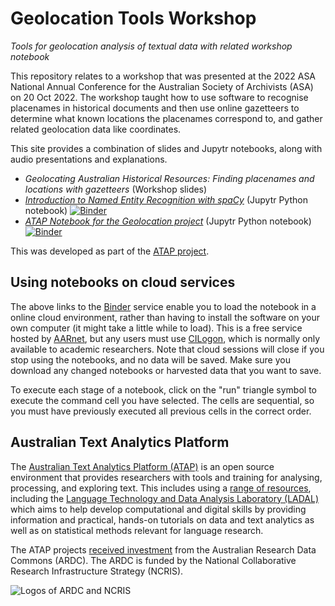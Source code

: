 # Geolocation Tools Workshop

_Tools for geolocation analysis of textual data with related workshop notebook_

This repository relates to a workshop that was presented at the 2022 ASA National Annual Conference for the Australian Society of Archivists (ASA) on 20 Oct 2022. The workshop taught how to use software to recognise placenames in historical documents and then use online gazetteers to determine what known locations the placenames correspond to, and gather related geolocation data like coordinates.

This site provides a combination of slides and Jupytr notebooks, along with audio presentations and explanations. 

* _Geolocating Australian Historical Resources: Finding placenames and locations with gazetteers_ (Workshop slides)
* _[Introduction to Named Entity Recognition with spaCy](https://github.com/Australian-Text-Analytics-Platform/geolocation-tools-workshop/blob/abb322e16ca6187a74669ebc7722a7fa08c52c1b/notebooks/spacy_ner_introduction.ipynb)_ (Jupytr Python notebook)  [![Binder](https://mybinder.org/badge_logo.svg)](https://binderhub.atap-binder.cloud.edu.au/v2/gh/Australian-Text-Analytics-Platform/geolocation-tools-workshop/HEAD?labpath=notebooks%2Fspacy_ner_introduction.ipynb)
* _[ATAP Notebook for the Geolocation project](https://github.com/Australian-Text-Analytics-Platform/geolocation-tools-workshop/blob/abb322e16ca6187a74669ebc7722a7fa08c52c1b/notebooks/atap_geolocation_workshop.ipynb)_ (Jupytr Python notebook)  [![Binder](https://mybinder.org/badge_logo.svg)](https://binderhub.atap-binder.cloud.edu.au/v2/gh/Australian-Text-Analytics-Platform/geolocation-tools-workshop/HEAD?labpath=notebooks%2Fatap_geolocation_workshop.ipynb)

This was developed as part of the [ATAP project](#section-atap).

## Using notebooks on cloud services  <a class="anchor" id="section-binder"></a>

The above links to the [Binder](https://mybinder.org/) service enable you to load the notebook in a online cloud environment, rather than having to install the software on your own computer (it might take a little while to load). This is a free service hosted by [AARnet](https://www.aarnet.edu.au), but any users must use [CILogon](https://www.cilogon.org/faq), which is normally only available to academic researchers. Note that cloud sessions will close if you stop using the notebooks, and no data will be saved. Make sure you download any changed notebooks or harvested data that you want to save.

To execute each stage of a notebook, click on the "run" triangle symbol to execute the command cell you have selected. The cells are sequential, so you must have previously executed all previous cells in the correct order.

## Australian Text Analytics Platform <a class="anchor" id="section-atap"></a>

The [Australian Text Analytics Platform (ATAP)](https://www.atap.edu.au) is an open source environment that provides researchers with tools and training for analysing, processing, and exploring text. This includes using a [range of resources](https://www.atap.edu.au/resources), including the [Language Technology and Data Analysis Laboratory (LADAL)](https://slcladal.github.io/) which aims to help develop computational and digital skills by providing information and practical, hands-on tutorials on data and text analytics as well as on statistical methods relevant for language research. 

The ATAP projects [received investment](https://doi.org/10.47486/PL074) from the Australian Research Data Commons (ARDC). The ARDC is funded by the National Collaborative Research Infrastructure Strategy (NCRIS).

![Logos of ARDC and NCRIS](https://user-images.githubusercontent.com/12245823/192428197-a7cd7d8c-2da4-42be-9bf9-c22b4e767af4.png)
